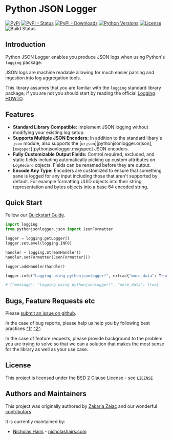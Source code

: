 # Python JSON Logger

[![PyPi](https://img.shields.io/pypi/v/python-json-logger.svg)](https://pypi.python.org/pypi/python-json-logger/)
[![PyPI - Status](https://img.shields.io/pypi/status/python-json-logger)](https://pypi.python.org/pypi/python-json-logger/)
[![PyPI - Downloads](https://img.shields.io/pypi/dm/python-json-logger)](https://pypi.python.org/pypi/python-json-logger/)
[![Python Versions](https://img.shields.io/pypi/pyversions/python-json-logger.svg)](https://github.com/nhairs/python-json-logger)
[![License](https://img.shields.io/github/license/nhairs/python-json-logger.svg)](https://github.com/nhairs/python-json-logger)
![Build Status](https://github.com/nhairs/python-json-logger/actions/workflows/test-suite.yml/badge.svg)

## Introduction

Python JSON Logger enables you produce JSON logs when using Python's `logging` package.

JSON logs are machine readable allowing for much easier parsing and ingestion into log aggregation tools.

This library assumes that you are famliar with the `logging` standard library package; if you are not you should start by reading the official [Logging HOWTO](https://docs.python.org/3/howto/logging.html).


## Features

- **Standard Library Compatible:** Implement JSON logging without modifying your existing log setup.
- **Supports Multiple JSON Encoders:** In addition to the standard libary's `json` module, also supports the [`orjson`][pythonjsonlogger.orjson], [`msgspec`][pythonjsonlogger.msgspec] JSON encoders.
- **Fully Customizable Output Fields:** Control required, excluded, and static fields including automatically picking up custom attributes on `LogRecord` objects. Fields can be renamed before they are output.
- **Encode Any Type:** Encoders are customized to ensure that something sane is logged for any input including those that aren't supported by default. For example formatting UUID objects into their string representation and bytes objects into a base 64 encoded string.

## Quick Start

Follow our [Quickstart Guide](quickstart.md).

```python title="TLDR"
import logging
from pythonjsonlogger.json import JsonFormatter

logger = logging.getLogger()
logger.setLevel(logging.INFO)

handler = logging.StreamHandler()
handler.setFormatter(JsonFormatter())

logger.addHandler(handler)

logger.info("Logging using pythonjsonlogger!", extra={"more_data": True})

# {"message": "Logging using pythonjsonlogger!", "more_data": true}
```


## Bugs, Feature Requests etc
Please [submit an issue on github](https://github.com/nhairs/python-json-logger/issues).

In the case of bug reports, please help us help you by following best practices [^1^](https://marker.io/blog/write-bug-report/) [^2^](https://www.chiark.greenend.org.uk/~sgtatham/bugs.html).

In the case of feature requests, please provide background to the problem you are trying to solve so that we can a solution that makes the most sense for the library as well as your use case.

## License

This project is licensed under the BSD 2 Clause License - see [`LICENSE`](https://github.com/nhairs/python-json-logger/blob/main/LICENSE)

## Authors and Maintainers

This project was originally authored by [Zakaria Zajac](https://github.com/madzak) and our wonderful [contributors](https://github.com/nhairs/python-json-logger/graphs/contributors)

It is currently maintained by:

- [Nicholas Hairs](https://github.com/nhairs) - [nicholashairs.com](https://www.nicholashairs.com)
